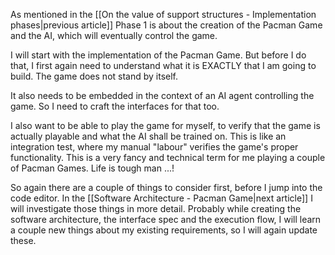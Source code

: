 As mentioned in the [[On the value of support structures - Implementation phases|previous article]] Phase 1 is about the creation of the Pacman Game and the AI, which will eventually control the game.

I will start with the implementation of the Pacman Game. But before I do that, I first again need to understand what it is EXACTLY that I am going to build. The game does not stand by itself. 

It also needs to be embedded in the context of an AI agent controlling the game. So I need to craft the interfaces for that too. 

I also want to be able to play the game for myself, to verify that the game is actually playable and what the AI shall be trained on. This is like an integration test, where my manual "labour" verifies the game's proper functionality. This is a very fancy and technical term for me playing a couple of Pacman Games. Life is tough man ...!

So again there are a couple of things to consider first, before I jump into the code editor. In the [[Software Architecture - Pacman Game|next article]] I will investigate those things in more detail. Probably while creating the software architecture, the interface spec and the execution flow, I will learn a couple new things about my existing requirements, so I will again update these. 

